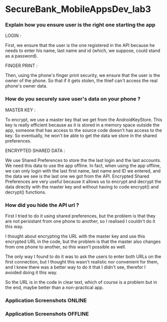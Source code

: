 # SecureBank_MobileAppsDev_lab3



### Explain how you ensure user is the right one starting the app


LOGIN :

First, we ensure that the user is the one registered in the API 
because he needs to enter his name, last name and id (which, we suppose, could stand as a password).


FINGER PRINT : 

Then, using the phone's finger print security, we ensure that the user is the owner of the phone. 
So that if it gets stolen, the thief can't access the real phone's owner data.





### How do you securely save user's data on your phone ?


MASTER KEY :

To encrypt, we use a master key that we get from the AndroidKeyStore. 
This key is really efficient because as it is stored in a memory space outside the app, 
someone that has access to the source code doesn't has access to the key.
So eventually, he won't be able to get the data we store in the shared preferences.


ENCRYPTED SHARED DATA :

We use Shared Preferences to store the the last login and the last accounts.
We need this data to use the app offline.
In fact, when using the app offline, we can only login with the last 
first name, last name and ID we entered, and the data we see is the last one
we got from the API.
Encrypted Shared Preferences are very useful because it allows us to 
encrypt and decrypt the data directly with the master key and without having to 
code encrypt() and decrypt() functions.





### How did you hide the API url ?


First I tried to do it using shared preferences, 
but the problem is that they are not persistant from one phone to another,
so I realised I couldn't do it this way.

I thought about encrypting the URL with the master key and use this encrypted
URL in the code, but the problem is that the master also changes from one phone to another,
so this wasn't possible as well.

The only way I found to do it was to ask the users to enter both URLs on the first connection,
but I thought this wasn't realistic nor convenient for them, and I knew there was a better way 
to do it that I didn't see, therefor I avoided doing it this way.

So the URL is in the code in clear text, which of course is a problem 
but in the end, maybe better than a non-practical app.





### Application Screenshots ONLINE





### Application Screenshots OFFLINE















